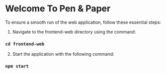 # Welcome To Pen & Paper

To ensure a smooth run of the web application, follow these essential steps:

1. Navigate to the frontend-web directory using the command:

### `cd frontend-web`

2. Start the application with the following command:

### `npm start`
